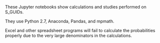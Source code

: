 These Jupyter notebooks show calculations and studies performed on S_GUIDs.

They use Python 2.7, Anaconda, Pandas, and mpmath.

Excel and other spreadsheet programs will fail to calculate the probabilities properly due to the very large denominators in the calculations.
